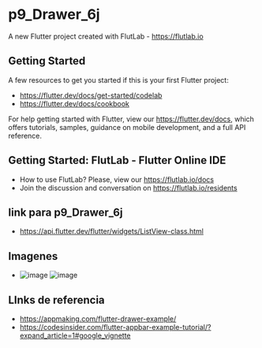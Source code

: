 # p9_Drawer_6j

A new Flutter project created with FlutLab - https://flutlab.io

## Getting Started

A few resources to get you started if this is your first Flutter project:

- https://flutter.dev/docs/get-started/codelab
- https://flutter.dev/docs/cookbook

For help getting started with Flutter, view our
https://flutter.dev/docs, which offers tutorials,
samples, guidance on mobile development, and a full API reference.

## Getting Started: FlutLab - Flutter Online IDE

- How to use FlutLab? Please, view our https://flutlab.io/docs
- Join the discussion and conversation on https://flutlab.io/residents
## link para p9_Drawer_6j
- https://api.flutter.dev/flutter/widgets/ListView-class.html
  
## Imagenes
- ![image](https://github.com/MAOMOrtega15/p9drawer/assets/143548416/bccab9fd-b639-4002-a899-1a770c27b6ed) ![image](https://github.com/MAOMOrtega15/p9drawer/assets/143548416/2204a6e7-d092-46bd-aab2-7658a1aa5656)
## LInks de referencia
- https://appmaking.com/flutter-drawer-example/
- https://codesinsider.com/flutter-appbar-example-tutorial/?expand_article=1#google_vignette


